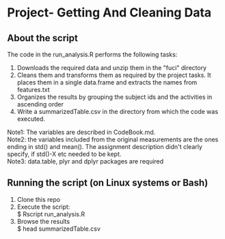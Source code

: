 # Project- Getting And Cleaning Data


## About the script
The code in the run_analysis.R performs the following tasks:		
1. Downloads the required data and unzip them in the "fuci" directory		
2. Cleans them and transforms them as required by the project tasks. It places them in a single data.frame and extracts the names from features.txt		
3. Organizes the results by grouping the subject ids and the activities in ascending order		
4. Write a summarizedTable.csv in the directory from which the code was executed.		

Note1: The variables are described in CodeBook.md.		
Note2: the variables included from the original measurements are the ones ending in std() and mean(). The assignment description didn't clearly specify, if std()-X etc needed to be kept.		
Note3: data.table, plyr and dplyr packages are required		


## Running the script (on Linux systems or Bash)

1. Clone this repo
2. Execute the script:		
	$ Rscript run_analysis.R
3. Browse the results		
	$ head summarizedTable.csv
